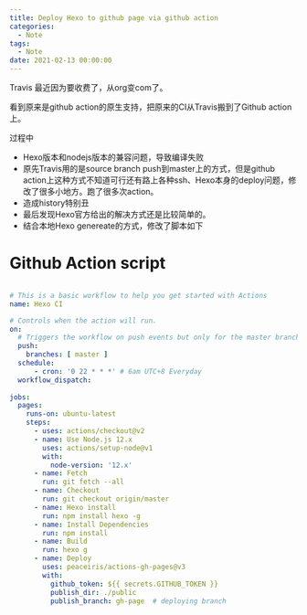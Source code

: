 ```yaml
---
title: Deploy Hexo to github page via github action
categories:
  - Note
tags:
  - Note
date: 2021-02-13 00:00:00
---
```


Travis 最近因为要收费了，从org变com了。

看到原来是github action的原生支持，把原来的CI从Travis搬到了Github action上。

过程中

* Hexo版本和nodejs版本的兼容问题，导致编译失败
* 原先Travis用的是source branch push到master上的方式，但是github action上这种方式不知道可行还有路上各种ssh、Hexo本身的deploy问题，修改了很多小地方。跑了很多次action。
* 造成history特别丑
* 最后发现Hexo官方给出的解决方式还是比较简单的。
* 结合本地Hexo genereate的方式，修改了脚本如下

# Github Action script 

``` yaml

# This is a basic workflow to help you get started with Actions
name: Hexo CI

# Controls when the action will run. 
on:
  # Triggers the workflow on push events but only for the master branch
  push:
    branches: [ master ]
  schedule:
      - cron: '0 22 * * *' # 6am UTC+8 Everyday
  workflow_dispatch:
  
jobs:
  pages:
    runs-on: ubuntu-latest
    steps:
      - uses: actions/checkout@v2
      - name: Use Node.js 12.x
        uses: actions/setup-node@v1
        with:
          node-version: '12.x'
      - name: Fetch
        run: git fetch --all
      - name: Checkout
        run: git checkout origin/master
      - name: Hexo install
        run: npm install hexo -g
      - name: Install Dependencies
        run: npm install
      - name: Build
        run: hexo g
      - name: Deploy
        uses: peaceiris/actions-gh-pages@v3
        with:
          github_token: ${{ secrets.GITHUB_TOKEN }}
          publish_dir: ./public
          publish_branch: gh-page  # deploying branch

```